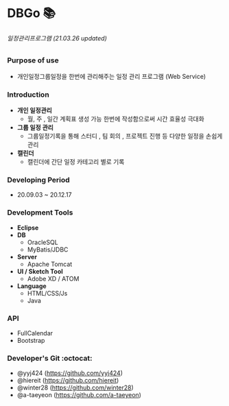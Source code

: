 # DBGo  :books:
###### _일정관리프로그램_   (21.03.26 updated)

### Purpose of use
+ 개인일정그룹일정을 한번에 관리해주는 일정 관리 프로그램 (Web Service)

### Introduction 
+ **개인 일정관리**
  * 월, 주 , 일간 계획표 생성 가능
한번에
작성함으로써 시간 효율성 극대화
+ **그룹 일정 관리**
  * 그룹일정기록을 통해 스터디 , 팀 회의 , 프로젝트 진행 등 다양한 일정을 손쉽게 관리
+ **캘린더**
  * 캘린더에 간단 일정 카테고리 별로 기록

### Developing Period
+ 20.09.03 ~ 20.12.17

### Development Tools
* **Eclipse**
* **DB**
  * OracleSQL
  * MyBatis/JDBC
* **Server**
  * Apache Tomcat
* **UI / Sketch Tool**
  * Adobe XD / ATOM   
* **Language**
  * HTML/CSS/Js
  * Java
  
### API
+ FullCalendar
+ Bootstrap

### Developer's Git :octocat:  
- @yyj424 (https://github.com/yyj424)
- @hiereit (https://github.com/hiereit)
- @winter28 (https://github.com/winter28)
- @a-taeyeon (https://github.com/a-taeyeon)
